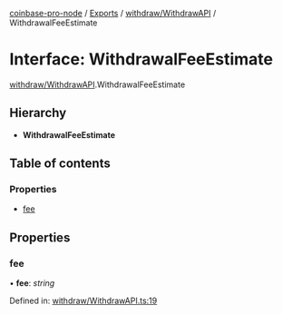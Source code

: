 [coinbase-pro-node](../../README.md) / [Exports](../../modules.md) / [withdraw/WithdrawAPI](../../modules/withdraw_withdrawapi.md) / WithdrawalFeeEstimate

# Interface: WithdrawalFeeEstimate

[withdraw/WithdrawAPI](../../modules/withdraw_withdrawapi.md).WithdrawalFeeEstimate

## Hierarchy

- **WithdrawalFeeEstimate**

## Table of contents

### Properties

- [fee](withdrawapi.withdrawalfeeestimate.md#fee)

## Properties

### fee

• **fee**: _string_

Defined in: [withdraw/WithdrawAPI.ts:19](https://github.com/bennycode/coinbase-pro-node/blob/ac883aa/src/withdraw/WithdrawAPI.ts#L19)
